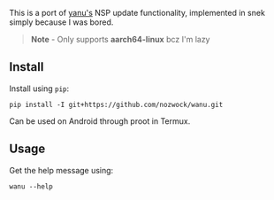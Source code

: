 This is a port of [yanu's](https://github.com/nozwock/yanu) NSP update functionality, implemented in snek simply because I was bored.

> **Note** - Only supports **aarch64-linux** bcz I'm lazy

## Install

Install using `pip`:
```
pip install -I git+https://github.com/nozwock/wanu.git
```

Can be used on Android through proot in Termux.

## Usage

Get the help message using:
```
wanu --help
```
